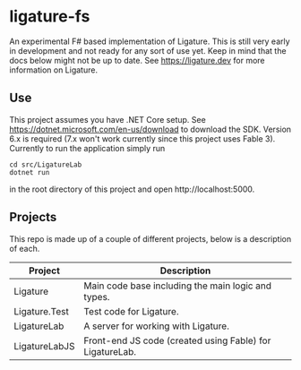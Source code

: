 # ligature-fs
An experimental F# based implementation of Ligature.
This is still very early in development and not ready for any sort of use yet.
Keep in mind that the docs below might not be up to date.
See https://ligature.dev for more information on Ligature.

## Use
This project assumes you have .NET Core setup.
See https://dotnet.microsoft.com/en-us/download to download the SDK.
Version 6.x is required (7.x won't work currently since this project uses Fable 3).
Currently to run the application simply run

```
cd src/LigatureLab
dotnet run
```

in the root directory of this project and open http://localhost:5000.

## Projects

This repo is made up of a couple of different projects, below is a description of each.

| Project       | Description                                              |
| ------------- | -------------------------------------------------------- |
| Ligature      | Main code base including the main logic and types.       |
| Ligature.Test | Test code for Ligature.                                  |
| LigatureLab   | A server for working with Ligature.                      |
| LigatureLabJS | Front-end JS code (created using Fable) for LigatureLab. |
